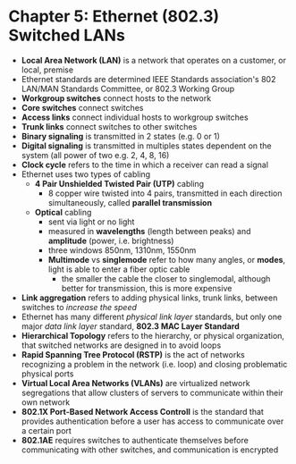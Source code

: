 # Chapter 5: Ethernet (802.3) Switched LANs

- **Local Area Network (LAN)** is a network that operates on a customer, or local, premise
- Ethernet standards are determined IEEE Standards association's 802 LAN/MAN Standards Committee, or 802.3 Working Group
- **Workgroup switches** connect hosts to the network
- **Core switches** connect switches
- **Access links** connect individual hosts to workgroup switches
- **Trunk links** connect switches to other switches
- **Binary signaling** is transmitted in 2 states (e.g. 0 or 1)
- **Digital signaling** is transmitted in multiples states dependent on the system (all power of two e.g. 2, 4, 8, 16)
- **Clock cycle** refers to the time in which a receiver can read a signal
- Ethernet uses two types of cabling
  - **4 Pair Unshielded Twisted Pair (UTP)** cabling
    - 8 copper wire twisted into 4 pairs, transmitted in each direction simultaneously, called **parallel transmission**
  - **Optical** cabling
    - sent via light or no light
    - measured in **wavelengths** (length between peaks) and **amplitude** (power, i.e. brightness)
    - three windows 850nm, 1310nm, 1550nm
    - **Multimode** vs **singlemode** refer to how many angles, or **modes**, light is able to enter a fiber optic cable
      - the smaller the cable the closer to singlemodal, although better for transmission, this is more expensive
- **Link aggregation** refers to adding physical links, trunk links, between switches to _increase the speed_
- Ethernet has many different _physical link layer_ standards, but only one major _data link layer_ standard, **802.3 MAC Layer Standard**
- **Hierarchical Topology** refers to the hierarchy, or physical organization, that switched networks are designed in to avoid loops
- **Rapid Spanning Tree Protocol (RSTP)** is the act of networks recognizing a problem in the network (i.e. loop) and closing problematic physical ports
- **Virtual Local Area Networks (VLANs)** are virtualized network segregations that allow clusters of servers to communicate within their own network
- **802.1X Port-Based Network Access Controll** is the standard that provides authentication before a user has access to communicate over a certain port
- **802.1AE** requires switches to authenticate themselves before communicating with other switches, and communication is encrypted
